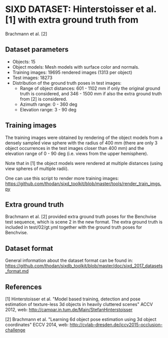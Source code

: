 # SIXD DATASET: Hinterstoisser et al. [1] with extra ground truth from
Brachmann et al. [2]


## Dataset parameters

* Objects: 15
* Object models: Mesh models with surface color and normals.
* Training images: 19695 rendered images (1313 per object)
* Test images: 18273
* Distribution of the ground truth poses in test images:
    * Range of object distances: 601 - 1102 mm if only the original ground
        truth is considered, and 346 - 1500 mm if also the extra ground truth
        from [2] is considered.
    * Azimuth range: 0 - 360 deg
    * Elevation range: 3 - 90 deg


## Training images

The training images were obtained by rendering of the object models from a
densely sampled view sphere with the radius of 400 mm (there are only 3 object
occurrences in the test images closer than 400 mm) and the elevation range of
0 - 90 deg (i.e. views from the upper hemisphere).

Note that in [1] the object models were rendered at multiple distances (using
view spheres of multiple radii).

One can use this script to render more training images:
https://github.com/thodan/sixd_toolkit/blob/master/tools/render_train_imgs.py


## Extra ground truth

Brachmann et al. [2] provided extra ground truth poses for the Benchvise test
sequence, which is scene 2 in the new format. The extra ground truth is included
in test/02/gt.yml together with the ground truth poses for Benchvise.


## Dataset format

General information about the dataset format can be found in:
https://github.com/thodan/sixdb_toolkit/blob/master/doc/sixd_2017_datasets_format.md


## References

[1] Hinterstoisser et al. "Model based training, detection and pose estimation
    of texture-less 3d objects in heavily cluttered scenes" ACCV 2012,
    web: http://campar.in.tum.de/Main/StefanHinterstoisser

[2] Brachmann et al. "Learning 6d object pose estimation using 3d object
    coordinates" ECCV 2014,
    web: http://cvlab-dresden.de/iccv2015-occlusion-challenge
